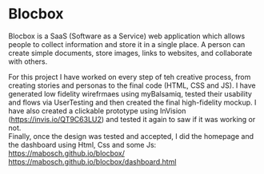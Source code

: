 # Blocbox

Blocbox is a SaaS (Software as a Service) web application which allows people to collect information and store it in a single place. A person can create simple documents, store images, links to websites, and collaborate with others.

For this project I have worked on every step of teh creative process, from creating stories and personas to the final code (HTML, CSS and JS). I have generated low fidelity wirefrmaes using myBalsamiq, tested their usability and flows via UserTesting and then created the final high-fidelity mockup. I have also created a clickable prototype using InVision (https://invis.io/QT9C63LU2) and tested it again to saw if it was working or not.<br>
Finally, once the design was tested and accepted, I did the homepage and the dashboard using Html, Css and some Js: <br>
https://mabosch.github.io/blocbox/ <br>
https://mabosch.github.io/blocbox/dashboard.html <br>
